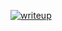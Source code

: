 [![writeup](https://img.youtube.com/vi/02Hzh4wg4Ic/maxresdefault.jpg)](https://www.youtube.com/watch?v=02Hzh4wg4Ic)
